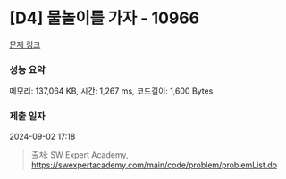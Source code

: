 # [D4] 물놀이를 가자 - 10966 

[문제 링크](https://swexpertacademy.com/main/code/problem/problemDetail.do?contestProbId=AXWXMZta-PsDFAST) 

### 성능 요약

메모리: 137,064 KB, 시간: 1,267 ms, 코드길이: 1,600 Bytes

### 제출 일자

2024-09-02 17:18



> 출처: SW Expert Academy, https://swexpertacademy.com/main/code/problem/problemList.do